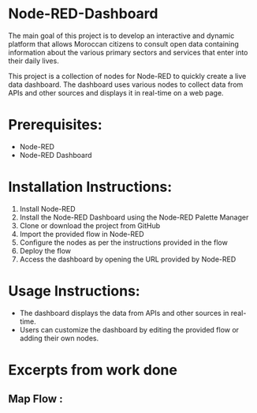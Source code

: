 # Node-RED-Dashboard
The main goal of this project is to develop an interactive and dynamic platform that allows Moroccan citizens to consult open data containing information about the various primary sectors and services that enter into their daily lives.

This project is a collection of nodes for Node-RED to quickly create a live data dashboard. The dashboard uses various nodes to collect data from APIs and other sources and displays it in real-time on a web page.

# Prerequisites:
+ Node-RED
+ Node-RED Dashboard

# Installation Instructions:
1. Install Node-RED
2. Install the Node-RED Dashboard using the Node-RED Palette Manager
3. Clone or download the project from GitHub
4. Import the provided flow in Node-RED
5. Configure the nodes as per the instructions provided in the flow
6. Deploy the flow
7. Access the dashboard by opening the URL provided by Node-RED

# Usage Instructions:
+ The dashboard displays the data from APIs and other sources in real-time.
+ Users can customize the dashboard by editing the provided flow or adding their own nodes.

# Excerpts from work done
## Map Flow :

